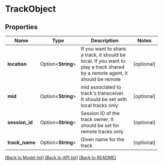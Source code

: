 # TrackObject

## Properties

Name | Type | Description | Notes
------------ | ------------- | ------------- | -------------
**location** | Option<**String**> | If you want to share a track, it should be local. If you want to play a track shared by a remote agent, it should be remote | [optional]
**mid** | Option<**String**> | mid associated to track's transceiver. It should be set with local tracks only | [optional]
**session_id** | Option<**String**> | Session ID of the track owner. It should be set for remote tracks only | [optional]
**track_name** | Option<**String**> | Given name for the track | [optional]

[[Back to Model list]](../README.md#documentation-for-models) [[Back to API list]](../README.md#documentation-for-api-endpoints) [[Back to README]](../README.md)


